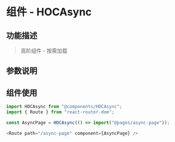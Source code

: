 # 组件 - HOCAsync

## 功能描述

> 高阶组件 - 按需加载

## 参数说明

## 组件使用

```javascript
import HOCAsync from "@components/HOCAsync";
import { Route } from "react-router-dom";

const AsyncPage = HOCAsync(() => import("@pages/async-page"));

<Route path="/async-page" component={AsyncPage} />
```
